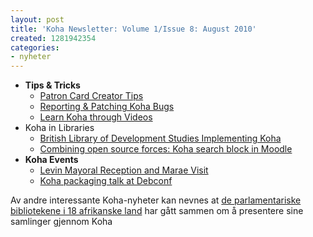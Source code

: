 ```yaml
---
layout: post
title: 'Koha Newsletter: Volume 1/Issue 8: August 2010'
created: 1281942354
categories:
- nyheter
---
```

<ul>
<li><strong>Tips &amp; Tricks</strong>
<ul>
<li><a href="http://koha-community.org/koha-newsletter-volume-1issue-8-august-2010#patrons">Patron Card Creator Tips</a></li>
<li><a href="http://koha-community.org/koha-newsletter-volume-1issue-8-august-2010#bugs">Reporting &amp; Patching Koha Bugs</a></li>
<li><a href="http://koha-community.org/koha-newsletter-volume-1issue-8-august-2010#videos">Learn Koha through Videos</a></li>
</ul>
</li>

<li>Koha in Libraries
<ul>
<li><a href="http://koha-community.org/koha-newsletter-volume-1issue-8-august-2010#uk">British Library of Development Studies Implementing Koha</a></li>
<li><a href="http://koha-community.org/koha-newsletter-volume-1issue-8-august-2010#moodle">Combining open source forces: Koha search block in Moodle</a></li>
</ul>
</li>
<li><strong>Koha Events</strong>
<ul>
<li><a href="http://koha-community.org/koha-newsletter-volume-1issue-8-august-2010#levin">Levin Mayoral Reception and Marae Visit</a></li>
<li><a href="http://koha-community.org/koha-newsletter-volume-1issue-8-august-2010#debconf">Koha packaging talk at Debconf</a></li>
</ul>
</li>
</ul>
<p>Av andre interessante Koha-nyheter kan nevnes at <a href="http://fpl.apkn.org/">de parlamentariske bibliotekene i 18 afrikanske land</a> har gått sammen om å presentere sine samlinger gjennom Koha
